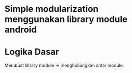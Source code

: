 # Simple modularization menggunakan library module android

# Logika Dasar
Membuat library module → menghubungkan antar module.
